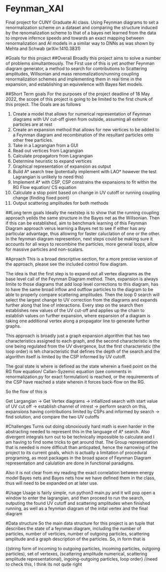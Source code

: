 # Feynman_XAI
Final project for CUNY Graduate AI class. 
Using Feynman diagrams to set a renormalization scheme on a dataset and comparing the structure induced by the renomalization scheme to that of a bayes net learned from the data to improve infernce speeds and towards an exact mapping between renormalization and AI models in a similar way to DNNs as was shown by Mehta and Schwab (arXiv:1410.3831)

#Goals for this project 
##Overall
Broadly this project aims to solve a number of problems simultanteously. The First use of this is yet another Feynman diagram generator, a method to search for contributions to Scattering amplitudes, Willsonian and mass renomalization/running coupling renormalization schemes and implementing them in real time in the expansion, and establishing an equivelence with Bayes Net models.

##Short Term goals
For the purposes of the project deadline of 18 May 2022, the scope of this project is going to be limited to the first chunk of this project. 
The Goals are as follows 
1. Create a model that allows for numerical representation of Feynman diagrams with UV cut-off given from outside, assuming all exterior particles are at rest
2. Create an expansion method that allows for new vertices to be added to a Feynman diagram and recombination of the resultant particles onto other free particles.
3. Take in a Lagrangian from a GUI 
4. Read out vertices from Lagrangian
5. Calculate propagators from Lagrangian
6. Determine heuristic to expand vertices
7. Graphical representation of expansion as output
8. Build A\* search tree (potentially implement with LAO\* however the test Lagrangian is unlikely to need this)
9. Implement A\* with CSP, CSP constrains the expansions to fit within the RG Flow equation/ CS equation 
11. Calculate a stop point based on change in UV cutoff or running coupling change (finding fixed point)
12. Output scattering amplitudes for both methods

##Long term goals
Ideally the nextstep is to show that the running coupling approach yeilds the same structure in the Bayes net as the Willsonian.
Then if this can be established, aim to benchmark learning of this Feynman Diagram approach verus learning a Bayes net to see if either has any particular advantage, thus allowing for faster caluclation of one or the other.
In the feynman diagram represention, next steps could be making sure it accounts for all ways to recombine the particles, more general loops, allow for massive particles and non-scalars. 

#Aproach
This is a broad descriptive section, for a more precise version of the approach, please see the included control flow diagram.

The idea is that the first step is to expand out all vertex diagrams as the base level call of the Feynman Diagram method. Then, expansion is always limite to those diagrams that add loop level corrections to this diagram, has to have the same broad inflow and outflow particles to the diagram to be able to properly compare scattering amplitudes. 
Then the loop 0 search will select the largest change to UV correction from the diagrams and expands further along that line of interactions. Every step on the search then establishes new values of the UV cut-off and applies up the chain to establish values on further expansion, where expansion of a diagram is taking one additional vertex along a propagator line to generate further graphs. 

This approach is broadly just a graph expansion algorithm that has two characteristics assigned to each graph, and the second characteristic is the one being regulated from the UV divergence, but the first characteristic (the loop order) is teh characteristic that defines the depth of the search and the algorithm itself is limited by the CSP informed by UV cutoff. 

The goal state is where is defined as the state wherein a fixed point on the RG flow equation/ Callan-Syzemic equation (see comments in renormalization.py for exact formulation) is reached, or the requirements of the CSP have reached a state wherein it forces back-flow on the RG. 

So the flow of this is 

Get Largangian $\rightarrow$ Get Vertex diagrams $\rightarrow$ intiallized search with start value of UV cut off $\rightarrow$ establish channel of intrest $\rightarrow$ perform search on this, expansions having contributions limited by CSPs and informed by search $\rightarrow$ find solution, and compare the two UV cutoffs

#Challenges
Turns out doing obnoxiously hard math is even harder in the abstracting needed to represent this in the language of A\* search. Also divergent integrals turn out to be technically impossible to calculate and I am having to find some tricks to get around that. 
The Group representation that is needed is more difficult than anticpated, hence the narrowing of the project to its current goals, which is actually a limitation of procedural programing, as most packages in the broad space of Feynman Diagram representation and calulation are done in functional paradigms.

Also it is not clear from my reading the exact correlation between energy model Bayes nets and Bayes nets how we have defined them in the class, thus will need to be expanded on at later use.

#Usage
Usage is fairly simple, run python3 main.py and it will pop open a window to enter the lagrangian, and then proceed to run the search, outputing the found UV cutoff and scattering amplitudes when finished running, as well as a feynman diagram of the inital vertex and the final diagram  

#Data structure
So the main data structure for this project is an tuple that describes the state of a feynman diagram, including the number of particles, number of verticies, number of outgoing particles, scattering amplitude and a graph description of the particles. 
So, in form that is 

{(string form of incoming to outgoing particles, incoming particles, outgoing particles), set of vertexes, (scattering amplitude numerical, scattering amplitude representational), ingoing-outgoing particles, loop order} //need to check this, I think its not quite right
